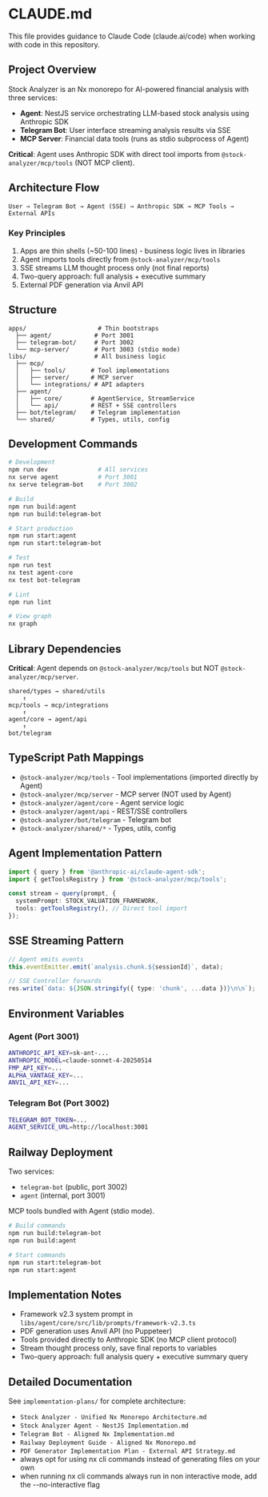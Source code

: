 # CLAUDE.md

This file provides guidance to Claude Code (claude.ai/code) when working with code in this repository.

## Project Overview

Stock Analyzer is an Nx monorepo for AI-powered financial analysis with three services:

- **Agent**: NestJS service orchestrating LLM-based stock analysis using Anthropic SDK
- **Telegram Bot**: User interface streaming analysis results via SSE
- **MCP Server**: Financial data tools (runs as stdio subprocess of Agent)

**Critical**: Agent uses Anthropic SDK with direct tool imports from `@stock-analyzer/mcp/tools` (NOT MCP client).

## Architecture Flow

```
User → Telegram Bot → Agent (SSE) → Anthropic SDK → MCP Tools → External APIs
```

### Key Principles

1. Apps are thin shells (~50-100 lines) - business logic lives in libraries
2. Agent imports tools directly from `@stock-analyzer/mcp/tools`
3. SSE streams LLM thought process only (not final reports)
4. Two-query approach: full analysis + executive summary
5. External PDF generation via Anvil API

## Structure

```
apps/                    # Thin bootstraps
  ├── agent/            # Port 3001
  ├── telegram-bot/     # Port 3002
  └── mcp-server/       # Port 3003 (stdio mode)
libs/                   # All business logic
  ├── mcp/
  │   ├── tools/       # Tool implementations
  │   ├── server/      # MCP server
  │   └── integrations/ # API adapters
  ├── agent/
  │   ├── core/        # AgentService, StreamService
  │   └── api/         # REST + SSE controllers
  ├── bot/telegram/    # Telegram implementation
  └── shared/          # Types, utils, config
```

## Development Commands

```bash
# Development
npm run dev              # All services
nx serve agent           # Port 3001
nx serve telegram-bot    # Port 3002

# Build
npm run build:agent
npm run build:telegram-bot

# Start production
npm run start:agent
npm run start:telegram-bot

# Test
npm run test
nx test agent-core
nx test bot-telegram

# Lint
npm run lint

# View graph
nx graph
```

## Library Dependencies

**Critical**: Agent depends on `@stock-analyzer/mcp/tools` but NOT `@stock-analyzer/mcp/server`.

```
shared/types → shared/utils
    ↑
mcp/tools → mcp/integrations
    ↑
agent/core → agent/api
    ↑
bot/telegram
```

## TypeScript Path Mappings

- `@stock-analyzer/mcp/tools` - Tool implementations (imported directly by Agent)
- `@stock-analyzer/mcp/server` - MCP server (NOT used by Agent)
- `@stock-analyzer/agent/core` - Agent service logic
- `@stock-analyzer/agent/api` - REST/SSE controllers
- `@stock-analyzer/bot/telegram` - Telegram bot
- `@stock-analyzer/shared/*` - Types, utils, config

## Agent Implementation Pattern

```typescript
import { query } from '@anthropic-ai/claude-agent-sdk';
import { getToolsRegistry } from '@stock-analyzer/mcp/tools';

const stream = query(prompt, {
  systemPrompt: STOCK_VALUATION_FRAMEWORK,
  tools: getToolsRegistry(), // Direct tool import
});
```

## SSE Streaming Pattern

```typescript
// Agent emits events
this.eventEmitter.emit(`analysis.chunk.${sessionId}`, data);

// SSE Controller forwards
res.write(`data: ${JSON.stringify({ type: 'chunk', ...data })}\n\n`);
```

## Environment Variables

### Agent (Port 3001)
```bash
ANTHROPIC_API_KEY=sk-ant-...
ANTHROPIC_MODEL=claude-sonnet-4-20250514
FMP_API_KEY=...
ALPHA_VANTAGE_KEY=...
ANVIL_API_KEY=...
```

### Telegram Bot (Port 3002)
```bash
TELEGRAM_BOT_TOKEN=...
AGENT_SERVICE_URL=http://localhost:3001
```

## Railway Deployment

Two services:
- `telegram-bot` (public, port 3002)
- `agent` (internal, port 3001)

MCP tools bundled with Agent (stdio mode).

```bash
# Build commands
npm run build:telegram-bot
npm run build:agent

# Start commands
npm run start:telegram-bot
npm run start:agent
```

## Implementation Notes

- Framework v2.3 system prompt in `libs/agent/core/src/lib/prompts/framework-v2.3.ts`
- PDF generation uses Anvil API (no Puppeteer)
- Tools provided directly to Anthropic SDK (no MCP client protocol)
- Stream thought process only, save final reports to variables
- Two-query approach: full analysis query + executive summary query

## Detailed Documentation

See `implementation-plans/` for complete architecture:
- `Stock Analyzer - Unified Nx Monorepo Architecture.md`
- `Stock Analyzer Agent - NestJS Implementation.md`
- `Telegram Bot - Aligned Nx Implementation.md`
- `Railway Deployment Guide - Aligned Nx Monorepo.md`
- `PDF Generator Implementation Plan - External API Strategy.md`
- always opt for using nx cli commands instead of generating files on your own
- when running nx cli commands always run in non interactive mode, add the --no-interactive flag